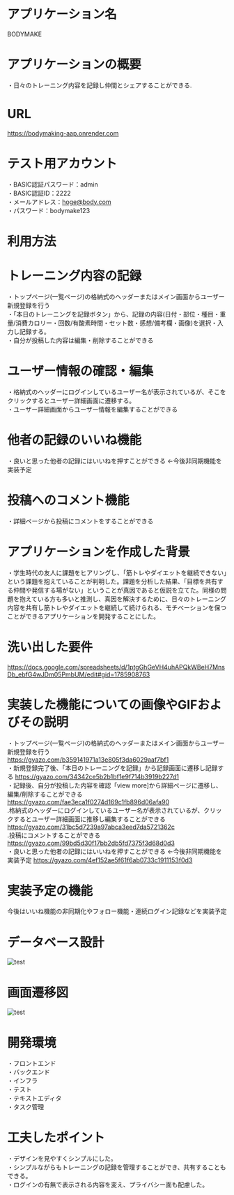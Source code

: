# アプリケーション名

BODYMAKE

# アプリケーションの概要



・日々のトレーニング内容を記録し仲間とシェアすることができる.


# URL

https://bodymaking-aap.onrender.com

# テスト用アカウント

・BASIC認証パスワード：admin  
・BASIC認証ID：2222  
・メールアドレス：hoge@body.com  
・パスワード：bodymake123

# 利用方法

# トレーニング内容の記録 

・トップページ(一覧ページ)の格納式のヘッダーまたはメイン画面からユーザー新規登録を行う  
・「本日のトレーニングを記録ボタン」から、記録の内容(日付・部位・種目・重量/消費カロリー・回数/有酸素時間・セット数・感想/備考欄・画像)を選択・入力し記録する。  
・自分が投稿した内容は編集・削除することができる


# ユーザー情報の確認・編集

・格納式のヘッダーにログインしているユーザー名が表示されているが、そこをクリックするとユーザー詳細画面に遷移する。  
・ユーザー詳細画面からユーザー情報を編集することができる

# 他者の記録のいいね機能

・良いと思った他者の記録にはいいねを押すことができる ←今後非同期機能を実装予定

# 投稿へのコメント機能  
・詳細ページから投稿にコメントをすることができる


# アプリケーションを作成した背景

・学生時代の友人に課題をヒアリングし、「筋トレやダイエットを継続できない」という課題を抱えていることが判明した。課題を分析した結果、「目標を共有する仲間や発信する場がない」ということが真因であると仮説を立てた。同様の問題を抱えている方も多いと推測し、真因を解決するために、日々のトレーニング内容を共有し筋トレやダイエットを継続して続けられる、モチベーションを保つことができるアプリケーションを開発することにした。

# 洗い出した要件

https://docs.google.com/spreadsheets/d/1ptgGhGeVH4uhAPQkWBeH7MnsDb_ebfG4wJDm05PmbUM/edit#gid=1785908763


# 実装した機能についての画像やGIFおよびその説明

・トップページ(一覧ページ)の格納式のヘッダーまたはメイン画面からユーザー新規登録を行う  
https://gyazo.com/b359141971a13e805f3da6029aaf7bf1  
・新規登録完了後、「本日のトレーニングを記録」から記録画面に遷移し記録する
https://gyazo.com/34342ce5b2b1bf1e9f714b3919b227d1  
・記録後、自分が投稿した内容を確認「view more]から詳細ページに遷移し、編集/削除することができる   
https://gyazo.com/fae3eca1f0274d169c1fb896d06afa90  
.格納式のヘッダーにログインしているユーザー名が表示されているが、クリックするとユーザー詳細画面に推移し編集することができる  
https://gyazo.com/31bc5d7239a97abca3eed7da5721362c  
.投稿にコメントすることができる  
https://gyazo.com/99bd5d30f17bb2db5fd7375f3d68d0d3  
・良いと思った他者の記録にはいいねを押すことができる      ←今後非同期機能を実装予定
https://gyazo.com/4ef152ae5f61f6ab0733c1911153f0d3  



# 実装予定の機能
  
今後はいいね機能の非同期化やフォロー機能・連続ログイン記録などを実装予定


# データベース設計  

![test](https://user-images.githubusercontent.com/113968546/202980681-a6f2af48-a0aa-4224-b2bb-64282862042b.svg)


# 画面遷移図

![test](https://user-images.githubusercontent.com/113968546/201836652-5111249c-c05f-4c22-8b4c-e74a98230632.svg)






# 開発環境

・フロントエンド  
・バックエンド  
・インフラ  
・テスト  
・テキストエディタ  
・タスク管理






# 工夫したポイント
・デザインを見やすくシンプルにした。  
・シンプルながらもトレーニングの記録を管理することができ、共有することもできる。  
・ログインの有無で表示される内容を変え、プライバシー面も配慮した。  


















